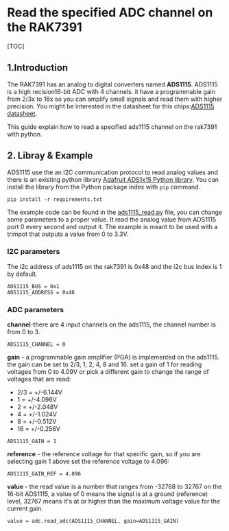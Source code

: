 # Read the specified ADC channel on the RAK7391

[TOC]

## 1.Introduction

The RAK7391 has an analog to digital converters named **ADS1115**. ADS1115 is  a high recision16-bit ADC with 4 channels.  it have a programmable gain from 2/3x to 16x so you can amplify small signals and read them with higher precision. You might be interested in the datasheet for this chips:[ADS1115 datasheet](https://cdn-shop.adafruit.com/datasheets/ads1115.pdf). 

This guide explain how to read a specified ads1115 channel on the rak7391 with python.

## 2. Libray & Example

ADS1115 use the an I2C communication protocol to read analog values and there is an existing python library [Adafruit ADS1x15 Python library](https://github.com/adafruit/Adafruit_Python_ADS1x15). You can install the library from the Python package index with `pip` command.

```
pip install -r requirements.txt
```

The example code can be found in the [ads1115_read.py](ads1115_read.py) file, you can change some parameters to a proper value. It read the analog value from ADS1115 port 0 every second and output it. The example is meant to be used with a trimpot that outputs a value from 0 to 3.3V.

### I2C parameters

The i2c address of ads1115 on the rak7391 is 0x48 and the i2c bus index is 1 by default.

```
ADS1115_BUS = 0x1
ADS1115_ADDRESS = 0x48
```

### ADC parameters

**channel**-there are 4 input channels on the ads1115, the channel number is from 0 to 3.

`ADS1115_CHANNEL = 0` 

**gain** - a programmable gain amplifier (PGA) is implemented on the ads1115. the gain can be set to 2/3, 1, 2, 4, 8 and 16. set a gain of 1 for reading voltages from 0 to 4.09V or pick a different gain to change the range of voltages that are read:

  - 2/3 = +/-6.144V
  - 1 = +/-4.096V
  - 2 = +/-2.048V
  - 4 = +/-1.024V
  - 8 = +/-0.512V
  - 16 = +/-0.256V

`ADS1115_GAIN = 1`

**reference** - the reference voltage for that specific gain, so if you are selecting gain 1 above set the reference voltage to 4.096:

`ADS1115_GAIN_REF = 4.096`

**value** - the read value is a number that ranges from -32768 to 32767 on the 16-bit ADS1115, a value of 0 means the signal is at a ground (reference) level, 32767 means it's at or higher than the maximum voltage value for the current gain.

`value = adc.read_adc(ADS1115_CHANNEL, gain=ADS1115_GAIN)`








